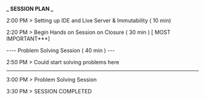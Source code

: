 **_ SESSION PLAN _**

2:00 PM > Setting up IDE and Live Server & Immutability ( 10 min)

2:20 PM > Begin Hands on Session on Closure ( 30 min ) [ MOST IMPORTANT***]

---- Problem Solving Session ( 40 min ) ---

2:50 PM > Could start solving problems here

---

3:00 PM > Problem Solving Session

3:30 PM > SESSION COMPLETED
